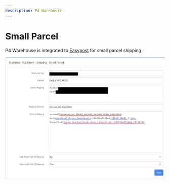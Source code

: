 ```yaml
---
description: P4 Warehouse
---
```


# Small Parcel

P4 Warehouse is integrated to [Easypost](https://www.easypost.com/) for small parcel shipping.&#x20;

![](../../../../../.gitbook/assets/fedex.gif)
